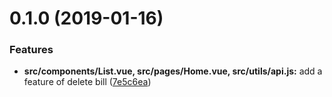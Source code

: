 # 0.1.0 (2019-01-16)


### Features

* **src/components/List.vue, src/pages/Home.vue, src/utils/api.js:** add a feature of delete bill ([7e5c6ea](https://github.com/scutuyu/bill/commit/7e5c6ea))



